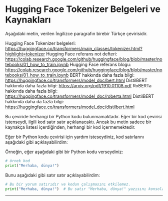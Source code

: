 # Hugging Face Tokenizer Belgeleri ve Kaynakları

Aşağıdaki metin, verilen İngilizce paragrafın birebir Türkçe çevirisidir.

Hugging Face Tokenizer belgeleri: https://huggingface.co/transformers/main_classes/tokenizer.html?highlight=tokenizer 
Hugging Face referans not defteri: https://colab.research.google.com/github/huggingface/blog/blob/master/notebooks/01_how_to_train.ipynb 
Hugging Face referans blogu: https://colab.research.google.com/github/huggingface/blog/blob/master/notebooks/01_how_to_train.ipynb 
BERT hakkında daha fazla bilgi: https://huggingface.co/transformers/model_doc/bert.html 
DistilBERT hakkında daha fazla bilgi: https://arxiv.org/pdf/1910.01108.pdf 
RoBERTa hakkında daha fazla bilgi: https://huggingface.co/transformers/model_doc/roberta.html 
DistilBERT hakkında daha da fazla bilgi: https://huggingface.co/transformers/model_doc/distilbert.html

Bu çeviride herhangi bir Python kodu bulunmamaktadır. Eğer bir kod çevirisi istenseydi, ilgili kod satır satır açıklanacaktı. Ancak bu metin sadece bir kaynakça listesi içerdiğinden, herhangi bir kod içermemektedir. 

Eğer bir Python kodu çevirisi için yardım isteseydiniz, kod satırlarını aşağıdaki gibi açıklayabilirdim:

Örneğin, eğer aşağıdaki gibi bir Python kodu verseydiniz:
```python
# örnek kod
print("Merhaba, dünya!")
```
Bunu aşağıdaki gibi satır satır açıklayabilirdim:
```python
# Bu bir yorum satırıdır ve kodun çalışmasını etkilemez.
print("Merhaba, dünya!")  # Bu satır "Merhaba, dünya!" yazısını konsola bastırır.
```

---

